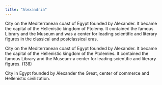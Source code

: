 ```yaml
---
title: "Alexandria"
---
```

City on the Mediterranean coast of Egypt founded by Alexander. It became the capital of the Hellenistic kingdom of Ptolemy. It contained the famous Library and the Museum and was a center for leading scientific and literary figures in the classical and postclassical eras.

City on the Mediterranean coast of Egypt founded by Alexander. It became the capital of the Hellenistic kingdom of the Ptolemies. It contained the famous Library and the Museum-a center for leading scientific and literary figures. (138)

City in Egypt founded by Alexander the Great, center of commerce and Hellenistic civilization.

